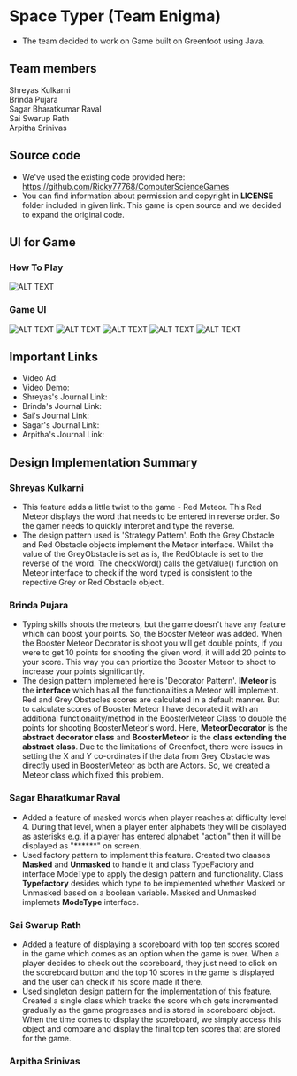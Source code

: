 # Space Typer (Team Enigma)

- The team decided to work on Game built on Greenfoot using Java.

## Team members
Shreyas Kulkarni<br>
Brinda Pujara<br>
Sagar Bharatkumar Raval<br>
Sai Swarup Rath<br>
Arpitha Srinivas

## Source code
- We've used the existing code provided here: https://github.com/Ricky77768/ComputerScienceGames
- You can find information about permission and copyright in **LICENSE** folder included in given link. This game is open source and we decided to expand the original code.

## UI for Game
### How To Play
![ALT TEXT](https://github.com/nguyensjsu/fa21-202-team-enigma/blob/brinda/latest-backup-11282021/Screenshots/Team%20Enigma%20-%20%20Instructions.png)

### Game UI
![ALT TEXT](https://github.com/nguyensjsu/fa21-202-team-enigma/blob/brinda/latest-backup-11282021/Screenshots/Team%20Enigma%20-%20%20Instructions.png)
![ALT TEXT](https://github.com/nguyensjsu/fa21-202-team-enigma/blob/brinda/latest-backup-11282021/Screenshots/Team%20Enigma%20-%20%20Instructions.png)
![ALT TEXT](https://github.com/nguyensjsu/fa21-202-team-enigma/blob/brinda/latest-backup-11282021/Screenshots/Team%20Enigma%20-%20%20Instructions.png)
![ALT TEXT](https://github.com/nguyensjsu/fa21-202-team-enigma/blob/brinda/latest-backup-11282021/Screenshots/Team%20Enigma%20-%20%20Instructions.png)
![ALT TEXT](https://github.com/nguyensjsu/fa21-202-team-enigma/blob/brinda/latest-backup-11282021/Screenshots/Team%20Enigma%20-%20%20Instructions.png)
## Important Links
- Video Ad:
- Video Demo:
- Shreyas's Journal Link:
- Brinda's Journal Link:
- Sai's Journal Link:
- Sagar's Journal Link:
- Arpitha's Journal Link:

## Design Implementation Summary
### Shreyas Kulkarni
- This feature adds a little twist to the game - Red Meteor. This Red Meteor displays the word that needs to be entered in reverse order. So the gamer needs to quickly interpret and type the reverse.
- The design pattern used is 'Strategy Pattern'. Both the Grey Obstacle and Red Obstacle objects implement the Meteor interface. Whilst the value of the GreyObstacle is set as is, the RedObtacle is set to the reverse of the word. The checkWord() calls the getValue() function on Meteor interface to check if the word typed is consistent to the repective Grey or Red Obstacle object.
### Brinda Pujara
- Typing skills shoots the meteors, but the game doesn't have any feature which can boost your points. So, the Booster Meteor was added. When the Booster Meteor Decorator is shoot you will get double points, if you were to get 10 points for shooting the given word, it will add 20 points to your score. This way you can priortize the Booster Meteor to shoot to increase your points significantly.
- The design pattern implemeted here is 'Decorator Pattern'. **IMeteor** is the **interface** which has all the functionalities a Meteor will implement. Red and Grey Obstacles scores are calculated in a default manner. But to calculate scores of Booster Meteor I have decorated it with an additional functionality/method in the BoosterMeteor Class to double the points for shooting BoosterMeteor's word. Here, **MeteorDecorator** is the **abstract decorator class** and **BoosterMeteor** is the **class extending the abstract class**. Due to the limitations of Greenfoot, there were issues in setting the X and Y co-ordinates if the data from Grey Obstacle was directly used in BoosterMeteor as both are Actors. So, we created a Meteor class which fixed this problem.
### Sagar Bharatkumar Raval
- Added a feature of masked words when player reaches at difficulty level 4. During that level, when a player enter alphabets they will be displayed as asterisks e.g. if a player has entered alphabet "action" then it will be displayed as "******" on screen. 
- Used factory pattern to implement this feature. Created two claases **Masked** and **Unmasked** to handle it and class TypeFactory and interface ModeType to apply the design pattern and functionality. Class **Typefactory** desides which type to be implemented whether Masked or Unmasked based on a boolean variable. Masked and Unmasked implemets **ModeType** interface.
### Sai Swarup Rath
- Added a feature of displaying a scoreboard with top ten scores scored in the game which comes as an option when the game is over. When a player decides to check out the scoreboard, they just need to click on the scoreboard button and the top 10 scores in the game is displayed and the user can check if his score made it there.
- Used singleton design pattern for the implementation of this feature. Created a single class which tracks the score which gets incremented gradually as the game progresses and is stored in scoreboard object. When the time comes to display the scoreboard, we simply access this object and compare and display the final top ten scores that are stored for the game.
### Arpitha Srinivas
